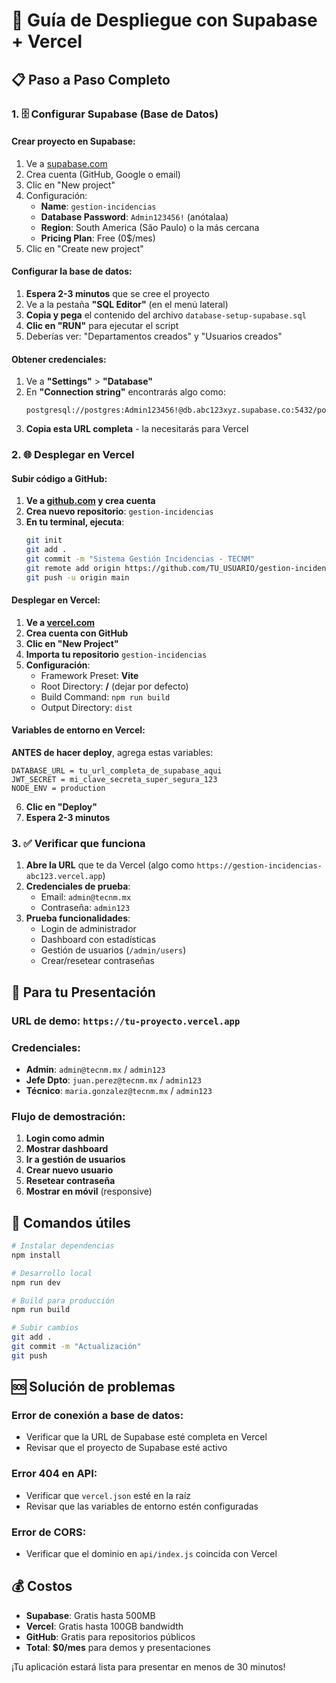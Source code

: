 # 🚀 Guía de Despliegue con Supabase + Vercel

## 📋 Paso a Paso Completo

### 1. 🗄️ Configurar Supabase (Base de Datos)

#### Crear proyecto en Supabase:
1. Ve a [supabase.com](https://supabase.com)
2. Crea cuenta (GitHub, Google o email)
3. Clic en "New project"
4. Configuración:
   - **Name**: `gestion-incidencias`
   - **Database Password**: `Admin123456!` (anótalaa)
   - **Region**: South America (São Paulo) o la más cercana
   - **Pricing Plan**: Free (0$/mes)
5. Clic en "Create new project"

#### Configurar la base de datos:
1. **Espera 2-3 minutos** que se cree el proyecto
2. Ve a la pestaña **"SQL Editor"** (en el menú lateral)
3. **Copia y pega** el contenido del archivo `database-setup-supabase.sql`
4. **Clic en "RUN"** para ejecutar el script
5. Deberías ver: "Departamentos creados" y "Usuarios creados"

#### Obtener credenciales:
1. Ve a **"Settings"** > **"Database"**
2. En **"Connection string"** encontrarás algo como:
   ```
   postgresql://postgres:Admin123456!@db.abc123xyz.supabase.co:5432/postgres
   ```
3. **Copia esta URL completa** - la necesitarás para Vercel

### 2. 🌐 Desplegar en Vercel

#### Subir código a GitHub:
1. **Ve a [github.com](https://github.com) y crea cuenta**
2. **Crea nuevo repositorio**: `gestion-incidencias`
3. **En tu terminal, ejecuta**:
   ```bash
   git init
   git add .
   git commit -m "Sistema Gestión Incidencias - TECNM"
   git remote add origin https://github.com/TU_USUARIO/gestion-incidencias.git
   git push -u origin main
   ```

#### Desplegar en Vercel:
1. **Ve a [vercel.com](https://vercel.com)**
2. **Crea cuenta con GitHub**
3. **Clic en "New Project"**
4. **Importa tu repositorio** `gestion-incidencias`
5. **Configuración**:
   - Framework Preset: **Vite**
   - Root Directory: **/** (dejar por defecto)
   - Build Command: `npm run build`
   - Output Directory: `dist`

#### Variables de entorno en Vercel:
**ANTES de hacer deploy**, agrega estas variables:

```
DATABASE_URL = tu_url_completa_de_supabase_aqui
JWT_SECRET = mi_clave_secreta_super_segura_123
NODE_ENV = production
```

6. **Clic en "Deploy"**
7. **Espera 2-3 minutos**

### 3. ✅ Verificar que funciona

1. **Abre la URL** que te da Vercel (algo como `https://gestion-incidencias-abc123.vercel.app`)
2. **Credenciales de prueba**:
   - Email: `admin@tecnm.mx`
   - Contraseña: `admin123`
3. **Prueba funcionalidades**:
   - Login de administrador
   - Dashboard con estadísticas
   - Gestión de usuarios (`/admin/users`)
   - Crear/resetear contraseñas

## 🎯 Para tu Presentación

### **URL de demo**: `https://tu-proyecto.vercel.app`
### **Credenciales**: 
- **Admin**: `admin@tecnm.mx` / `admin123`
- **Jefe Dpto**: `juan.perez@tecnm.mx` / `admin123`
- **Técnico**: `maria.gonzalez@tecnm.mx` / `admin123`

### **Flujo de demostración**:
1. **Login como admin**
2. **Mostrar dashboard**
3. **Ir a gestión de usuarios**
4. **Crear nuevo usuario**
5. **Resetear contraseña**
6. **Mostrar en móvil** (responsive)

## 🔧 Comandos útiles

```bash
# Instalar dependencias
npm install

# Desarrollo local
npm run dev

# Build para producción
npm run build

# Subir cambios
git add .
git commit -m "Actualización"
git push
```

## 🆘 Solución de problemas

### Error de conexión a base de datos:
- Verificar que la URL de Supabase esté completa en Vercel
- Revisar que el proyecto de Supabase esté activo

### Error 404 en API:
- Verificar que `vercel.json` esté en la raíz
- Revisar que las variables de entorno estén configuradas

### Error de CORS:
- Verificar que el dominio en `api/index.js` coincida con Vercel

## 💰 Costos

- **Supabase**: Gratis hasta 500MB
- **Vercel**: Gratis hasta 100GB bandwidth
- **GitHub**: Gratis para repositorios públicos
- **Total**: **$0/mes** para demos y presentaciones

¡Tu aplicación estará lista para presentar en menos de 30 minutos!